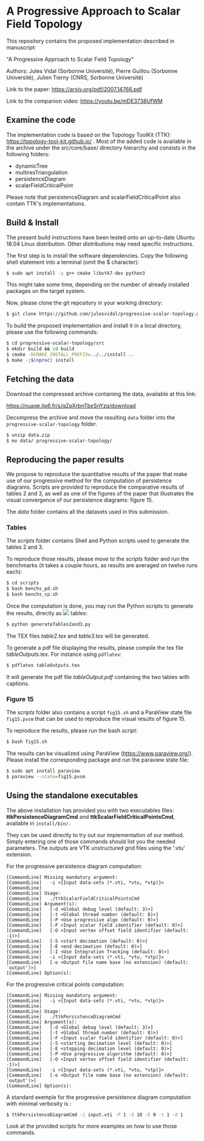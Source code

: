 A Progressive Approach to Scalar Field Topology
===============================================

This repository contains the proposed implementation described in manuscript:

"A Progressive Approach to Scalar Field Topology"

Authors: Jules Vidal (Sorbonne Université), Pierre Guillou (Sorbonne
Université), Julien Tierny (CNRS, Sorbonne Université)

Link to the paper: https://arxiv.org/pdf/2007.14766.pdf 

Link to the companion video: https://youtu.be/mDE3738UfWM

## Examine the code

The implementation code is based on the Topology ToolKit (TTK):
https://topology-tool-kit.github.io/ . Most of the added code is
available in the archive under the src/core/base/ directory hierarchy
and consists in the following folders:
* dynamicTree
* multiresTriangulation
* persistenceDiagram
* scalarFieldCriticalPoint

Please note that persistenceDiagram and scalarFieldCriticalPoint also
contain TTK's implementations.

## Build & Install

The present build instructions have been tested onto an up-to-date
Ubuntu 18.04 Linux distribution. Other distributions may need specific
instructions.

The first step is to install the software dependencies. Copy the
following shell statement into a terminal (omit the $ character):

```bash
$ sudo apt install -y g++ cmake libvtk7-dev python3
```

This might take some time, depending on the number of already
installed packages on the target system.

Now, please clone the git repository in your working directory:

```bash
$ git clone https://github.com/julesvidal/progressive-scalar-topology.git
```

To build the proposed implementation and install it in a local
directory, please use the following commands:

```bash
$ cd progressive-scalar-topology/src
$ mkdir build && cd build
$ cmake -DCMAKE_INSTALL_PREFIX=../../install ..
$ make -j$(nproc) install
```

## Fetching the data

Download the compressed archive containing the data, available at this link:

https://nuage.lip6.fr/s/qZpXrbnTbxSnYzq/download

Decompress the archive and move the resulting `data` folder into the
`progressive-scalar-topology` folder.

```bash
$ unzip data.zip
$ mv data/ progressive-scalar-topology/
```




## Reproducing the paper results

We propose to reproduce the quantitative results of the paper that
make use of our progressive method for the computation of persistence
diagrams. Scripts are provided to reproduce the comparative results of tables
2 and 3, as well as one of the figures of the paper that illustrates the
visual convergence of our persistence diagrams: figure 15.

The *data* folder contains all the datasets used in this submission.

### Tables
The *scripts* folder contains Shell and Python scripts used to generate the tables 2 and 3.

To reproduce those results, please move to the *scripts* folder and run the
benchmarks (it takes a couple hours, as results are averaged on twelve runs
each): 

```bash
$ cd scripts
$ bash benchs_pd.sh
$ bash benchs_cp.sh
```

Once the computation is done, you may run the Python scripts to generate the results, directly as <img src="https://render.githubusercontent.com/render/math?math=\LaTeX"> tables:

```bash
$ python generateTables2and3.py
```

The TEX files *table2.tex* and *table3.tex* will be generated.

To generate a pdf file displaying the results, please compile the tex file
*tableOutputs.tex*. For instance using `pdflatex`:

``` bash
$ pdflatex tableOutputs.tex
```
It will generate the pdf file *tableOutput.pdf* containing the two tables with captions.

### Figure 15
The *scripts* folder also contains a script `fig15.sh` and a ParaView state
file `fig15.pvsm` that can be used to reproduce the visual results of figure 15.

To reproduce the results, please run the bash script:

```bash
$ bash fig15.sh
```

The results can be visualized using ParaView (https://www.paraview.org/).
Please install the corresponding package and run the paraview state file:

```bash
$ sudo apt install paraview
$ paraview --state=fig15.pvsm
```

## Using the standalone executables

The above installation has provided you with two executables files:
**ttkPersistenceDiagramCmd** and **ttkScalarFieldCriticalPointsCmd**,
available in `install/bin/`.

They can be used directly to try out our implementation of our
method. Simply entering one of those commands should list you the
needed parameters. The outputs are VTK unstructured grid files using
the '.vtu' extension.

For the progressive persistence diagram computation:

```
[CommandLine] Missing mandatory argument:
[CommandLine]   -i <{Input data-sets (*.vti, *vtu, *vtp)}>
[CommandLine]
[CommandLine] Usage:
[CommandLine]   ./ttkScalarFieldCriticalPointsCmd
[CommandLine] Argument(s):
[CommandLine]   [-d <Global debug level (default: 3)>]
[CommandLine]   [-t <Global thread number (default: 8)>]
[CommandLine]   [-P <Use progressive algo (default: 0)>]
[CommandLine]   [-F <Input scalar field identifier (default: 0)>]
[CommandLine]   [-O <Input vertex offset field identifier (default: -1)>]
[CommandLine]   [-S <start decimation (default: 0)>]
[CommandLine]   [-E <end decimation (default: 0)>]
[CommandLine]   [-I <Use Integration Tracking (default: 0)>]
[CommandLine]   -i <{Input data-sets (*.vti, *vtu, *vtp)}>
[CommandLine]   [-o <Output file name base (no extension) (default: `output')>]
[CommandLine] Option(s):
```

For the progressive critical points computation:

```
[CommandLine] Missing mandatory argument:
[CommandLine]   -i <{Input data-sets (*.vti, *vtu, *vtp)}>
[CommandLine]
[CommandLine] Usage:
[CommandLine]   ./ttkPersistenceDiagramCmd
[CommandLine] Argument(s):
[CommandLine]   [-d <Global debug level (default: 3)>]
[CommandLine]   [-t <Global thread number (default: 8)>]
[CommandLine]   [-F <Input scalar field identifier (default: 0)>]
[CommandLine]   [-S <starting decimation level (default: 0)>]
[CommandLine]   [-E <stopping decimation level (default: 0)>]
[CommandLine]   [-P <Use progressive algorithm (default: 0)>]
[CommandLine]   [-O <Input vertex offset field identifier (default: -1)>]
[CommandLine]   -i <{Input data-sets (*.vti, *vtu, *vtp)}>
[CommandLine]   [-o <Output file name base (no extension) (default: `output')>]
[CommandLine] Option(s):
```

A standard exemple for the progressive persistence diagram computation
with minimal verbosity is :

```bash
$ ttkPersistenceDiagramCmd -i input.vti -P 1 -S 10 -E 0 -t 1 -d 1
```

Look at the provided scripts for more examples on how to use those
commands.
